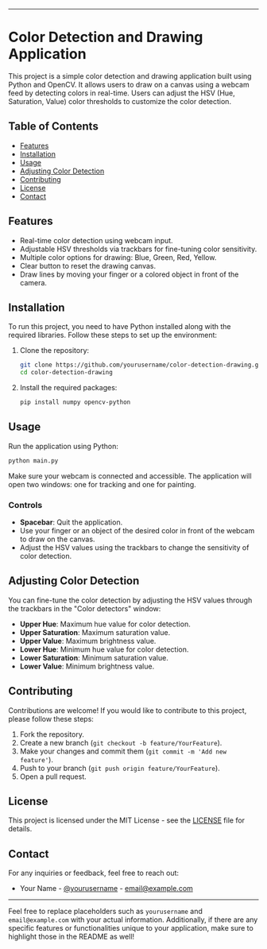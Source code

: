 
---

# Color Detection and Drawing Application

This project is a simple color detection and drawing application built using Python and OpenCV. It allows users to draw on a canvas using a webcam feed by detecting colors in real-time. Users can adjust the HSV (Hue, Saturation, Value) color thresholds to customize the color detection.

## Table of Contents

- [Features](#features)
- [Installation](#installation)
- [Usage](#usage)
- [Adjusting Color Detection](#adjusting-color-detection)
- [Contributing](#contributing)
- [License](#license)
- [Contact](#contact)

## Features

- Real-time color detection using webcam input.
- Adjustable HSV thresholds via trackbars for fine-tuning color sensitivity.
- Multiple color options for drawing: Blue, Green, Red, Yellow.
- Clear button to reset the drawing canvas.
- Draw lines by moving your finger or a colored object in front of the camera.

## Installation

To run this project, you need to have Python installed along with the required libraries. Follow these steps to set up the environment:

1. Clone the repository:

   ```bash
   git clone https://github.com/yourusername/color-detection-drawing.git
   cd color-detection-drawing
   ```

2. Install the required packages:

   ```bash
   pip install numpy opencv-python
   ```

## Usage

Run the application using Python:

```bash
python main.py
```

Make sure your webcam is connected and accessible. The application will open two windows: one for tracking and one for painting.

### Controls

- **Spacebar**: Quit the application.
- Use your finger or an object of the desired color in front of the webcam to draw on the canvas.
- Adjust the HSV values using the trackbars to change the sensitivity of color detection.

## Adjusting Color Detection

You can fine-tune the color detection by adjusting the HSV values through the trackbars in the "Color detectors" window:

- **Upper Hue**: Maximum hue value for color detection.
- **Upper Saturation**: Maximum saturation value.
- **Upper Value**: Maximum brightness value.
- **Lower Hue**: Minimum hue value for color detection.
- **Lower Saturation**: Minimum saturation value.
- **Lower Value**: Minimum brightness value.

## Contributing

Contributions are welcome! If you would like to contribute to this project, please follow these steps:

1. Fork the repository.
2. Create a new branch (`git checkout -b feature/YourFeature`).
3. Make your changes and commit them (`git commit -m 'Add new feature'`).
4. Push to your branch (`git push origin feature/YourFeature`).
5. Open a pull request.

## License

This project is licensed under the MIT License - see the [LICENSE](LICENSE) file for details.

## Contact

For any inquiries or feedback, feel free to reach out:

- Your Name - [@yourusername](https://twitter.com/yourusername) - email@example.com

---

Feel free to replace placeholders such as `yourusername` and `email@example.com` with your actual information. Additionally, if there are any specific features or functionalities unique to your application, make sure to highlight those in the README as well!